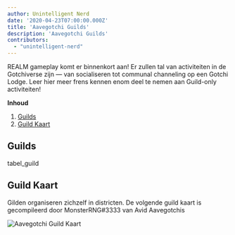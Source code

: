 ```yaml
---
author: Unintelligent Nerd
date: '2020-04-23T07:00:00.000Z'
title: 'Aavegotchi Guilds'
description: 'Aavegotchi Guilds'
contributors:
  - "unintelligent-nerd"
---
```


REALM gameplay komt er binnenkort aan! Er zullen tal van activiteiten in de Gotchiverse zijn — van socialiseren tot communal channeling op een Gotchi Lodge. Leer hier meer frens kennen enom deel te nemen aan Guild-only activiteiten!

<div class="contentsBox">

**Inhoud**

<ol>
<li><a href=#guilds>Guilds</a></li>
<li><a href=#guild-map>Guild Kaart</a></li>
</ol>

</div>

## Guilds

tabel_guild

## Guild Kaart

Gilden organiseren zichzelf in districten. De volgende guild kaart is gecompileerd door MonsterRNG#3333 van Avid Aavegotchis

<img class="bodyImage" src="/guild/guild-map.png" alt="Aavegotchi Guild Kaart" />